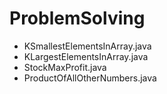 # ProblemSolving

* KSmallestElementsInArray.java
* KLargestElementsInArray.java
* StockMaxProfit.java
* ProductOfAllOtherNumbers.java
